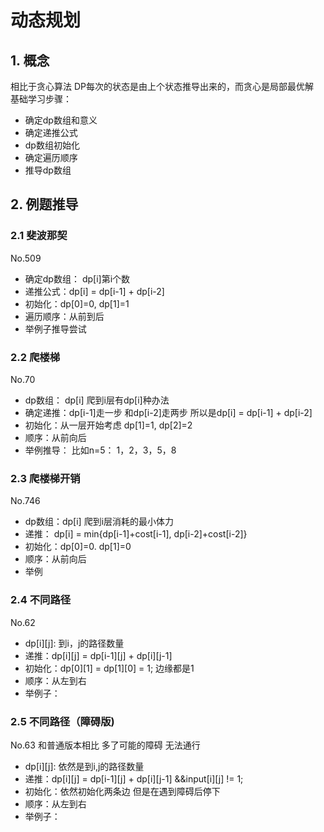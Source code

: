 # 动态规划

## 1. 概念

相比于贪心算法 DP每次的状态是由上个状态推导出来的，而贪心是局部最优解  
基础学习步骤：
+ 确定dp数组和意义
+ 确定递推公式
+ dp数组初始化
+ 确定遍历顺序
+ 推导dp数组

## 2. 例题推导

### 2.1 斐波那契

No.509
+ 确定dp数组： dp[i]第i个数
+ 递推公式：dp[i] = dp[i-1] + dp[i-2]
+ 初始化：dp[0]=0, dp[1]=1
+ 遍历顺序：从前到后
+ 举例子推导尝试
  
### 2.2 爬楼梯

No.70 
+ dp数组： dp[i] 爬到i层有dp[i]种办法
+ 确定递推：dp[i-1]走一步 和dp[i-2]走两步 所以是dp[i] = dp[i-1] + dp[i-2]
+ 初始化：从一层开始考虑 dp[1]=1, dp[2]=2
+ 顺序：从前向后
+ 举例推导： 比如n=5： 1，2，3，5，8

### 2.3 爬楼梯开销

No.746
+ dp数组：dp[i] 爬到i层消耗的最小体力
+ 递推： dp[i] = min{dp[i-1]+cost[i-1], dp[i-2]+cost[i-2]}
+ 初始化：dp[0]=0. dp[1]=0
+ 顺序：从前向后
+ 举例
  
### 2.4 不同路径

No.62
+ dp[i][j]: 到i，j的路径数量
+ 递推：dp[i][j] = dp[i-1][j] + dp[i][j-1]
+ 初始化：dp[0][1] = dp[1][0] = 1; 边缘都是1
+ 顺序：从左到右
+ 举例子：

### 2.5 不同路径（障碍版)

No.63
和普通版本相比 多了可能的障碍 无法通行
+ dp[i][j]: 依然是到i,j的路径数量
+ 递推：dp[i][j] = dp[i-1][j] + dp[i][j-1] &&input[i][j] != 1;
+ 初始化：依然初始化两条边 但是在遇到障碍后停下
+ 顺序：从左到右
+ 举例子：
